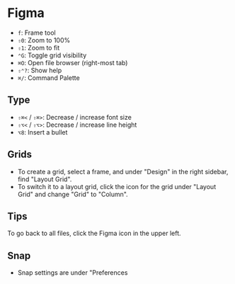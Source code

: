 # Figma

- `f`: Frame tool
- `⇧0`: Zoom to 100%
- `⇧1`: Zoom to fit
- `⌃G`: Toggle grid visibility
- `⌘O`: Open file browser (right-most tab)
- `⇧⌃?`: Show help
- `⌘/`: Command Palette

## Type

- `⇧⌘<` / `⇧⌘>`: Decrease / increase font size
- `⇧⌥<` / `⇧⌥>`: Decrease / increase line height
- `⌥8`: Insert a bullet

## Grids

- To create a grid, select a frame, and under "Design" in the right sidebar, find "Layout Grid".
- To switch it to a layout grid, click the icon for the grid under "Layout Grid" and change "Grid" to "Column".

## Tips

To go back to all files, click the Figma icon in the upper left.

## Snap

- Snap settings are under "Preferences
